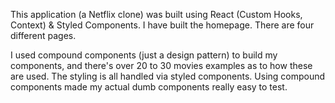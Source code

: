This application (a Netflix clone) was built using React (Custom Hooks, Context) & Styled Components. I have built  the homepage. There are four different pages.

I used compound components (just a design pattern) to build my components, and there's over 20 to 30 movies examples as to how these are used. The styling is all handled via styled components. Using compound components made my actual dumb components really easy to test.
